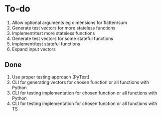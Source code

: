 # To-do

1. Allow optional arguments eg dimensions for flatten/sum
1. Generate test vectors for more stateless functions
1. Implement/test more stateless functions
1. Generate test vectors for some stateful functions
1. Implement/test stateful functions
1. Expand input vectors

## Done

1. Use proper testing approach (PyTest)
1. CLI for generating vectors for chosen function or all functions with Python
1. CLI for testing implementation for chosen function or all functions with Python
1. CLI for testing implementation for chosen function or all functions with TS
